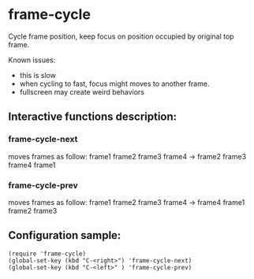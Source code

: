 # frame-cycle

Cycle frame position, keep focus on position occupied by original top frame.

Known issues:
   - this is slow
   - when cycling to fast, focus might moves to another frame.
   - fullscreen may create weird behaviors

## Interactive functions description:

### frame-cycle-next

   moves frames as follow:
         frame1 frame2 frame3 frame4 -> frame2 frame3 frame4 frame1

### frame-cycle-prev

   moves frames as follow:
         frame1 frame2 frame3 frame4 -> frame4 frame1 frame2 frame3

## Configuration sample:

```elisp
(require 'frame-cycle)
(global-set-key (kbd "C-<right>") 'frame-cycle-next)
(global-set-key (kbd "C-<left>" ) 'frame-cycle-prev)
 ```
